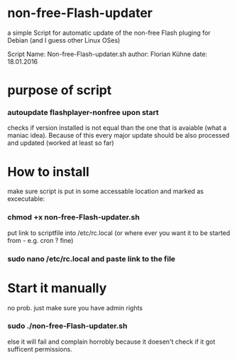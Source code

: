 # non-free-Flash-updater
a simple Script for automatic update of the non-free Flash pluging for Debian (and I guess other Linux OSes)

Script Name: Non-free-Flash-updater.sh
author: Florian Kühne
date: 18.01.2016

# purpose of script
###  autoupdate flashplayer-nonfree upon start
 
 checks if version installed is not equal than 
 the one that is avaiable (what a maniac idea).
 Because of this every major update should be also processed and updated (worked at least so far)
 
# How to install
 make sure script is put in some accessable location and marked as excecutable:
### chmod +x non-free-Flash-updater.sh
 put link to scriptfile into /etc/rc.local (or where ever you want it to be started from - e.g. cron ? fine)
### sudo nano /etc/rc.local  and paste link to the file

# Start it manually 
 no prob. just make sure you have admin rights 
### sudo ./non-free-Flash-updater.sh
 else it will fail and complain horrobly because it doesen't check if it got sufficent permissions.
